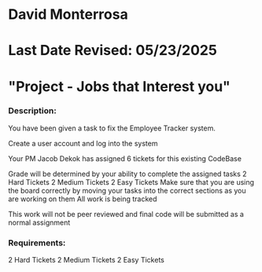 # David Monterrosa
# Last Date Revised: 05/23/2025
# "Project - Jobs that Interest you"
### Description:
You have been given a task to fix the Employee Tracker system. 

Create a user account and log into the system

Your PM Jacob Dekok has assigned 6 tickets for this existing CodeBase 

Grade will be determined by your ability to complete the assigned tasks
2 Hard  Tickets 
2 Medium Tickets 
2 Easy Tickets 
Make sure that you are using the board correctly by moving your tasks into the correct sections as you are working on them
All work is being tracked

This work will not be peer reviewed and final code will be submitted as a normal assignment 

### Requirements:
2 Hard  Tickets 
2 Medium Tickets 
2 Easy Tickets 
